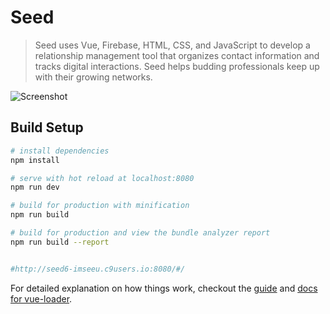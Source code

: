 # Seed

> Seed uses Vue, Firebase, HTML, CSS, and JavaScript to develop a relationship management tool that organizes contact information and tracks digital interactions. Seed helps budding professionals keep up with their growing networks. 

![Screenshot](https://images.squarespace-cdn.com/content/v1/5c346f073c3a53357d3d0d2e/1546941505268-VC42SOYE35LVU58EKA34/ke17ZwdGBToddI8pDm48kMi-Ym70lINBX4Ds4-UJ1x97gQa3H78H3Y0txjaiv_0fDoOvxcdMmMKkDsyUqMSsMWxHk725yiiHCCLfrh8O1z5QPOohDIaIeljMHgDF5CVlOqpeNLcJ80NK65_fV7S1USjVdOm4HIc7frLkEywiT0v3C3yHYkBABCEzYGePPnIJbEQR8-JTf7fPSj0ux1_Q0A/23896991_10210474777920845_1186238994_o.png?format=2500w)

## Build Setup

``` bash
# install dependencies
npm install

# serve with hot reload at localhost:8080
npm run dev

# build for production with minification
npm run build

# build for production and view the bundle analyzer report
npm run build --report


#http://seed6-imseeu.c9users.io:8080/#/

```


For detailed explanation on how things work, checkout the [guide](http://vuejs-templates.github.io/webpack/) and [docs for vue-loader](http://vuejs.github.io/vue-loader).
